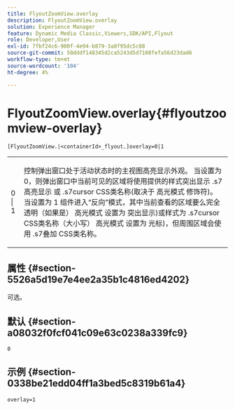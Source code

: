 ```yaml
---
title: FlyoutZoomView.overlay
description: FlyoutZoomView.overlay
solution: Experience Manager
feature: Dynamic Media Classic,Viewers,SDK/API,Flyout
role: Developer,User
exl-id: 7fbf24c6-900f-4e94-b879-3a8f95dc5c08
source-git-commit: 50dddf148345d2ca5243d5d7108fefa56d23dad6
workflow-type: tm+mt
source-wordcount: '104'
ht-degree: 4%

---
```


# FlyoutZoomView.overlay{#flyoutzoomview-overlay}

`[FlyoutZoomView.|<containerId>_flyout.]overlay=0|1`

<table id="table_D052090D052D4273B37872C0C7E09E4B"> 
 <tbody> 
  <tr> 
   <td colname="col1"> <p><span class="codeph"> 0 | 1</span> </p> </td> 
   <td colname="col2"> <p> 控制弹出窗口处于活动状态时的主视图高亮显示外观。 当设置为 <span class="codeph"> 0</span>，则弹出窗口中当前可见的区域将使用提供的样式突出显示 <span class="codeph"> .s7高亮显示</span> 或 <span class="codeph"> .s7cursor</span> CSS类名称(取决于 <span class="codeph"> 高光模式</span> 修饰符)。 当设置为 <span class="codeph"> 1</span> 组件进入“反向”模式，其中当前查看的区域要么完全透明（如果是） <span class="codeph"> 高光模式</span> 设置为 <span class="codeph"> 突出显示</span>)或样式为 <span class="codeph"> .s7cursor</span> CSS类名称（大小写） <span class="codeph"> 高光模式</span> 设置为 <span class="codeph"> 光标</span>)，但周围区域会使用 <span class="codeph"> .s7叠加</span> CSS类名称。 </p> </td> 
  </tr> 
 </tbody> 
</table>

## 属性 {#section-5526a5d19e7e4ee2a35b1c4816ed4202}

可选。

## 默认 {#section-a08032f0fcf041c09e63c0238a339fc9}

`0`

## 示例 {#section-0338be21edd04ff1a3bed5c8319b61a4}

`overlay=1`
